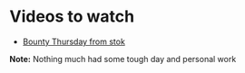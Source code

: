 # Videos to watch

- [ Bounty Thursday from stok ](https://youtu.be/GRv-O-Hq9Io)

**Note:** Nothing much had some tough day and personal work 
